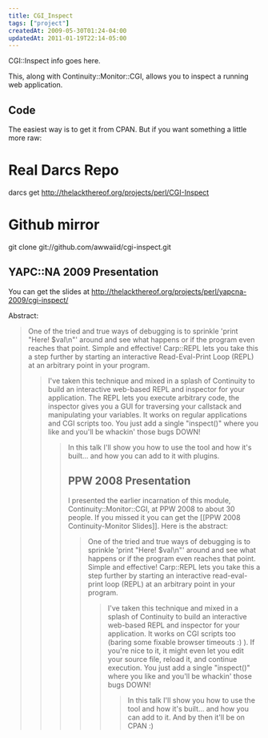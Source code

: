 ```yaml
---
title: CGI_Inspect
tags: ["project"]
createdAt: 2009-05-30T01:24-04:00
updatedAt: 2011-01-19T22:14-05:00
---
```


CGI::Inspect info goes here.

This, along with Continuity::Monitor::CGI, allows you to inspect a running web application.

## Code
The easiest way is to get it from CPAN. But if you want something a little more raw:

  # Real Darcs Repo
  darcs get http://thelackthereof.org/projects/perl/CGI-Inspect

  # Github mirror
  git clone git://github.com/awwaiid/cgi-inspect.git

## YAPC::NA 2009 Presentation
You can get the slides at http://thelackthereof.org/projects/perl/yapcna-2009/cgi-inspect/

Abstract:

<blockquote>
One of the tried and true ways of debugging is to sprinkle 'print "Here! $val\n"' around and see what happens or if the program even reaches that point. Simple and effective! Carp::REPL lets you take this a step further by starting an interactive Read-Eval-Print Loop (REPL) at an arbitrary point in your program.

<blockquote>
I've taken this technique and mixed in a splash of Continuity to build an interactive web-based REPL and inspector for your application. The REPL lets you execute arbitrary code, the inspector gives you a GUI for traversing your callstack and manipulating your variables. It works on regular applications and CGI scripts too. You just add a single "inspect()" where you like and you'll be whackin' those bugs DOWN!

<blockquote>
In this talk I'll show you how to use the tool and how it's built... and how you can add to it with plugins.

## PPW 2008 Presentation
I presented the earlier incarnation of this module, Continuity::Monitor::CGI, at PPW 2008 to about 30 people. If you missed it you can get the [[PPW 2008 Continuity-Monitor Slides]]. Here is the abstract:

<blockquote>
One of the tried and true ways of debugging is to sprinkle 'print "Here! $val\n"' around and see what happens or if the program even reaches that point. Simple and effective! Carp::REPL lets you take this a step further by starting an interactive read-eval-print loop (REPL) at an arbitrary point in your program.

<blockquote>
I've taken this technique and mixed in a splash of Continuity to build an interactive web-based REPL and inspector for your application. It works on CGI scripts too (baring some fixable browser timeouts :) ). If you're nice to it, it might even let you edit your source file, reload it, and continue execution. You just add a single "inspect()" where you like and you'll be whackin' those bugs DOWN!

<blockquote>
In this talk I'll show you how to use the tool and how it's built... and how you can add to it. And by then it'll be on CPAN :) 

